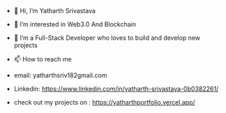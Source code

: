 - 👋 Hi, I’m Yatharth Srivastava
- 👀 I’m interested in Web3.0 And Blockchain
- 🌱 I’m a Full-Stack Developer who loves to build and develop new projects

- 📫 How to reach me
-  email: yatharthsriv182gmail.com
-   Linkedin: https://www.linkedin.com/in/yatharth-srivastava-0b0382261/
- check out my projects on : https://yatharthportfolio.vercel.app/


<!---
YATHARTH-Sriv/YATHARTH-Sriv is a ✨ special ✨ repository because its `README.md` (this file) appears on your GitHub profile.
You can click the Preview link to take a look at your changes.
--->
